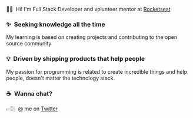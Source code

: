 🖖🏼 &nbsp;Hi! I'm Full Stack Developer and volunteer mentor at [Rocketseat](https://rocketseat.com.br/)

### ✨&nbsp; Seeking knowledge all the time  
My learning is based on creating projects and contributing to the open source community 

### 💡&nbsp; Driven by shipping products that help people  
My passion for programming is related to create incredible things and help people, doesn't matter the technology stack.  

### ☕️&nbsp; Wanna chat? 
👉🏼&nbsp; @ me on [Twitter](https://twitter.com/lauradotjs)
